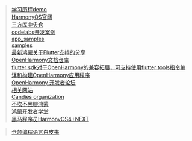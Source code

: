 > [ 学习历程demo ]( https://github.com/shaoting0730/HarmonyOS_learn_demo )   <br/>
> [ HarmonyOS官网 ]( https://developer.harmonyos.com/cn )   <br/>
> [ 三方库中央仓 ]( https://ohpm.openharmony.cn/#/cn/home )   <br/>
> [ codelabs开发案例 ]( https://gitee.com/harmonyos/codelabs )   <br/>
> [ app_samples ]( https://gitee.com/openharmony/app_samples )   <br/>
> [ samples ]( https://gitee.com/openharmony/applications_app_samples )   <br/>
> [ 最新鸿蒙关于Flutter支持的分享 ]( https://live.csdn.net/room/csdnnews/FHtQMZXa )   <br/>
> [ OpenHarmony文档仓库 ]( https://gitee.com/openharmony/docs )   <br/>
> [ flutter sdk对于OpenHarmony的兼容拓展，可支持使用flutter tools指令编译和构建OpenHarmony应用程序 ]( https://gitee.com/openharmony-sig/flutter_flutter )   <br/>
> [ OpenHarmony 开发者论坛 ]( https://forums.openharmony.cn/ )   <br/>
> [ 相关网站 ]( https://openharmony.gitee.com/openharmony )   <br/>
> [ Candies organization ]( https://github.com/HarmonyCandies )   <br/>
> [ 不吹不黑聊鸿蒙 ]( https://www.bilibili.com/video/BV18T4y1h7ch/?spm_id_from=333.999.0.0 )   <br/>
> [ 鸿蒙开发者学堂 ]( https://developer.huawei.com/consumer/cn/training/study-path/101652404956923765 )   <br/>
> [ 黑马程序员HarmonyOS4+NEXT ]( https://www.bilibili.com/video/BV1Sa4y1Z7B1/?spm_id_from=333.337.search-card.all.click&vd_source=bc5bee468c2cbda6193e66c4288c8c7b )   <br/>

> [ 仓颉编程语言白皮书 ]( https://developer.huawei.com/consumer/cn/doc/openharmony-cangjie/cj-wp-abstract )   <br/>






